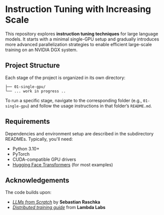 # Instruction Tuning with Increasing Scale

This repository explores **instruction tuning techniques** for large language models. It starts with a minimal single-GPU setup and gradually introduces more advanced parallelization strategies to enable efficient large-scale training on an NVIDIA DGX system.

## Project Structure

Each stage of the project is organized in its own directory: 
```
├── 01-single-gpu/ 
└── ... work in progress .. 
```
To run a specific stage, navigate to the corresponding folder (e.g., `01-single-gpu`) and follow the usage instructions in that folder’s `README.md`.

## Requirements

Dependencies and environment setup are described in the subdirectory READMEs. Typically, you'll need:
- Python 3.10+
- PyTorch
- CUDA-compatible GPU drivers
- [Hugging Face Transformers](https://github.com/huggingface/transformers) (for most examples)

## Acknowledgements
The code builds upon:
- [*LLMs from Scratch*](https://github.com/rasbt/llms-from-scratch) by **Sebastian Raschka**
- [*Distributed training guide*](https://github.com/LambdaLabsML/distributed-training-guide) from **Lambda Labs**
